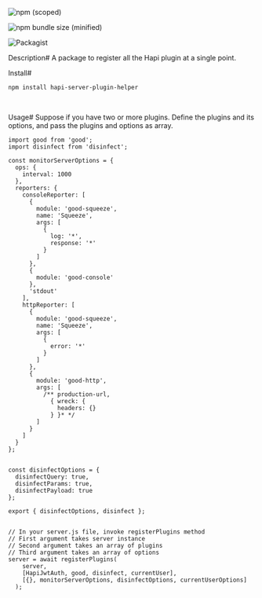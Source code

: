 
![npm (scoped)](https://img.shields.io/npm/v/hapi-server-plugin-helper.svg)

![npm bundle size (minified)](https://img.shields.io/bundlephobia/min/hapi-server-plugin-helper.svg)


![Packagist](https://img.shields.io/packagist/l/doctrine/hapi-server-plugin-helper.svg)

Description#
A package to register all the Hapi plugin at a single point.

Install#
```
npm install hapi-server-plugin-helper
```
<br/>

Usage#
Suppose if you have two or more plugins. Define the plugins and its options, and pass the plugins and options as array.

```
import good from 'good';
import disinfect from 'disinfect';

const monitorServerOptions = {
  ops: {
    interval: 1000
  },
  reporters: {
    consoleReporter: [
      {
        module: 'good-squeeze',
        name: 'Squeeze',
        args: [
          {
            log: '*',
            response: '*'
          }
        ]
      },
      {
        module: 'good-console'
      },
      'stdout'
    ],
    httpReporter: [
      {
        module: 'good-squeeze',
        name: 'Squeeze',
        args: [
          {
            error: '*'
          }
        ]
      },
      {
        module: 'good-http',
        args: [
          /** production-url,
            { wreck: {
              headers: {}
            } }* */
        ]
      }
    ]
  }
};


const disinfectOptions = {
  disinfectQuery: true,
  disinfectParams: true,
  disinfectPayload: true
};

export { disinfectOptions, disinfect };


// In your server.js file, invoke registerPlugins method
// First argument takes server instance
// Second argument takes an array of plugins
// Third argument takes an array of options
server = await registerPlugins(
    server,
    [HapiJwtAuth, good, disinfect, currentUser],
    [{}, monitorServerOptions, disinfectOptions, currentUserOptions]
  );
```